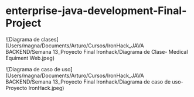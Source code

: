 # enterprise-java-development-Final-Project

![Diagrama de clases](Users/magna/Documents/Arturo/Cursos/IronHack_JAVA BACKEND/Semana 13_Proyecto Final Ironhack/Diagrama de Clase- Medical Equiment Web.jpeg)

![Diagrama de caso de uso](Users/magna/Documents/Arturo/Cursos/IronHack_JAVA BACKEND/Semana 13_Proyecto Final Ironhack/Diagrama de caso de uso-Proyecto IronHack.jpeg)


